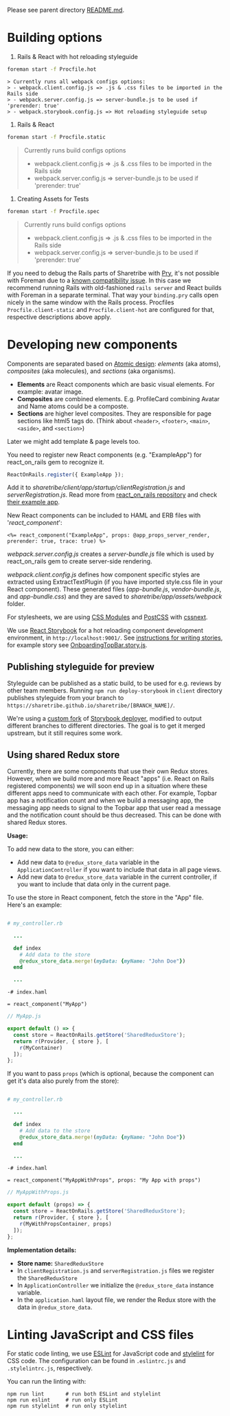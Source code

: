 Please see parent directory [README.md](../README.md).

Building options
==========================
  1. Rails & React with hot reloading styleguide

  ```bash
  foreman start -f Procfile.hot
  ```
    > Currently runs all webpack configs options:
    > - webpack.client.config.js => .js & .css files to be imported in the Rails side
    > - webpack.server.config.js => server-bundle.js to be used if 'prerender: true'
    > - webpack.storybook.config.js => Hot reloading styleguide setup

  1. Rails & React
  ```bash
  foreman start -f Procfile.static
  ```
  > Currently runs build configs options
  > - webpack.client.config.js => .js & .css files to be imported in the Rails side
  > - webpack.server.config.js => server-bundle.js to be used if 'prerender: true'


  1. Creating Assets for Tests
  ```bash
  foreman start -f Procfile.spec
  ```
  > Currently runs build configs options
  > - webpack.client.config.js => .js & .css files to be imported in the Rails side
  > - webpack.server.config.js => server-bundle.js to be used if 'prerender: true'

If you need to debug the Rails parts of Sharetribe with [Pry](https://github.com/pry/pry), it's not possible with Foreman due to a [known compatibility issue](https://github.com/ddollar/foreman/pull/536). In this case we recommend running Rails with old-fashioned `rails server` and React builds with Foreman in a separate terminal. That way your `binding.pry` calls open nicely in the same window with the Rails process. Procfiles `Procfile.client-static` and `Procfile.client-hot` are configured for that, respective descriptions above apply.


Developing new components
==========================

Components are separated based on [Atomic design](http://bradfrost.com/blog/post/atomic-web-design/): _elements_ (aka atoms), _composites_ (aka molecules), and _sections_ (aka organisms).
- **Elements** are React components which are basic visual elements. For example: avatar image.
- **Composites** are combined elements. E.g. ProfileCard combining Avatar and Name atoms could be a composte.
- **Sections** are higher level composites. They are responsible for page sections like html5 tags do. (Think about ```<header>```, ```<footer>```, ```<main>```, ```<aside>```, and ```<section>```)

Later we might add template & page levels too.


You need to register new React components (e.g. "ExampleApp") for react_on_rails gem to recognize it.
```js
ReactOnRails.register({ ExampleApp });
```
Add it to _sharetribe/client/app/startup/clientRegistration.js_ and _serverRegistration.js_. Read more from [react_on_rails repository](https://github.com/shakacode/react_on_rails) and check [their example app](https://github.com/shakacode/react_on_rails/tree/master/spec/dummy).

New React components can be included to HAML and ERB files with '_react_component_':
```erb
<%= react_component("ExampleApp", props: @app_props_server_render, prerender: true, trace: true) %>
```

_webpack.server.config.js_ creates a _server-bundle.js_ file which is used by react_on_rails gem to create server-side rendering.

_webpack.client.config.js_ defines how component specific styles are extracted using ExtractTextPlugin (if you have imported style.css file in your React component). These generated files (_app-bundle.js_, _vendor-bundle.js_, and _app-bundle.css_) and they are saved to _sharetribe/app/assets/webpack_ folder.

For stylesheets, we are using [CSS Modules](https://github.com/css-modules/css-modules) and [PostCSS](https://github.com/postcss/postcss) with [cssnext](http://cssnext.io/).

We use [React Storybook](https://github.com/kadirahq/react-storybook) for a hot reloading component development environment, in `http://localhost:9001/`. See [instructions for writing stories](https://github.com/kadirahq/react-storybook#writing-stories), for example story see [OnboardingTopBar.story.js](app/components/OnboardingTopBar/OnboardingTopBar.story.js).

Publishing styleguide for preview
---------------------------------

Styleguide can be published as a static build, to be used for e.g. reviews by other team members. Running `npm run deploy-storybook` in `client` directory publishes styleguide from your branch to `https://sharetribe.github.io/sharetribe/[BRANCH_NAME]/`.

We're using a [custom fork](https://github.com/mporkola/storybook-deployer) of [Storybook deployer](https://github.com/kadirahq/storybook-deployer), modified to output different branches to different directories. The goal is to get it merged upstream, but it still requires some work.

Using shared Redux store
------------------------

Currently, there are some components that use their own Redux stores. However, when we build more and more React "apps" (i.e. React on Rails registered components) we will soon end up in a situation where these different apps need to communicate with each other. For example, Topbar app has a notification count and when we build a messaging app, the messaging app needs to signal to the Topbar app that user read a message and the notification count should be thus decreased. This can be done with shared Redux stores.

**Usage:**

To add new data to the store, you can either:

* Add new data to `@redux_store_data` variable in the `ApplicationController` if you want to include that data in all page views.
* Add new data to `@redux_store_data` variable in the current controller, if you want to include that data only in the current page.

To use the store in React component, fetch the store in the "App" file. Here's an example:

``` ruby

# my_controller.rb

  ...

  def index
    # Add data to the store
    @redux_store_data.merge!(myData: {myName: "John Doe"})
  end

  ...

```

```haml
-# index.haml

= react_component("MyApp")
```

``` js
// MyApp.js

export default () => {
  const store = ReactOnRails.getStore('SharedReduxStore');
  return r(Provider, { store }, [
    r(MyContainer)
  ]);
};
```

If you want to pass `props` (which is optional, because the component can get it's data also purely from the store):

``` ruby

# my_controller.rb

  ...

  def index
    # Add data to the store
    @redux_store_data.merge!(myData: {myName: "John Doe"})
  end

  ...

```

```haml
-# index.haml

= react_component("MyAppWithProps", props: "My App with props")
```

``` js
// MyAppWithProps.js

export default (props) => {
  const store = ReactOnRails.getStore('SharedReduxStore');
  return r(Provider, { store }, [
    r(MyWithPropsContainer, props)
  ]);
};
```

**Implementation details:**

* **Store name:** `SharedReduxStore`
* In `clientRegistration.js` and `serverRegistration.js` files we register the `SharedReduxStore`
* In `ApplicationController` we initialize the `@redux_store_data` instance variable.
* In the `application.haml` layout file, we render the Redux store with the data in `@redux_store_data`.

Linting JavaScript and CSS files
================================

For static code linting, we use [ESLint](http://eslint.org/) for JavaScript code and [stylelint](http://stylelint.io/) for CSS code. The configuration can be found in `.eslintrc.js` and `.stylelintrc.js`, respectively.

You can run the linting with:

    npm run lint       # run both ESLint and stylelint
    npm run eslint     # run only ESLint
    npm run stylelint  # run only stylelint

